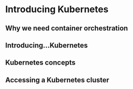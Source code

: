 # Introducing Kubernetes

## Why we need container orchestration


## Introducing...Kubernetes


## Kubernetes concepts


## Accessing a Kubernetes cluster

